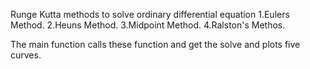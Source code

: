 Runge Kutta methods to solve ordinary differential equation
1.Eulers Method.
2.Heuns Method.
3.Midpoint Method.
4.Ralston's Methos.

The main function calls these function and get the solve and plots five curves.

